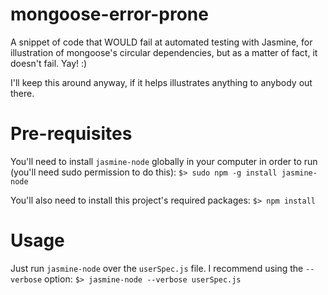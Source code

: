 mongoose-error-prone
====================

A snippet of code that WOULD fail at automated testing with Jasmine, for illustration of mongoose's circular dependencies, but as a matter of fact, it doesn't fail. Yay! :)

I'll keep this around anyway, if it helps illustrates anything to anybody out there.

Pre-requisites
==============

You'll need to install `jasmine-node` globally in your computer in order to run (you'll need sudo permission to do this):
`$> sudo npm -g install jasmine-node`

You'll also need to install this project's required packages:
`$> npm install`

Usage
=====

Just run `jasmine-node` over the `userSpec.js` file. I recommend using the `--verbose` option:
`$> jasmine-node --verbose userSpec.js`
